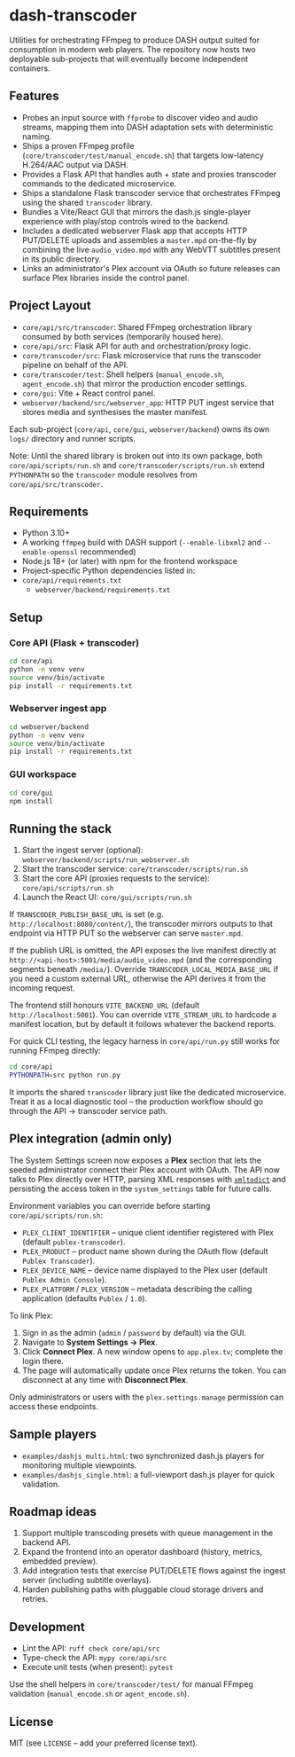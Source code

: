 # dash-transcoder

Utilities for orchestrating FFmpeg to produce DASH output suited for consumption in modern web players. The repository now hosts two deployable sub-projects that will eventually become independent containers.

## Features

- Probes an input source with `ffprobe` to discover video and audio streams, mapping them into DASH adaptation sets with deterministic naming.
- Ships a proven FFmpeg profile (`core/transcoder/test/manual_encode.sh`) that targets low-latency H.264/AAC output via DASH.
- Provides a Flask API that handles auth + state and proxies transcoder commands to the dedicated microservice.
- Ships a standalone Flask transcoder service that orchestrates FFmpeg using the shared `transcoder` library.
- Bundles a Vite/React GUI that mirrors the dash.js single-player experience with play/stop controls wired to the backend.
- Includes a dedicated webserver Flask app that accepts HTTP PUT/DELETE uploads and assembles a `master.mpd` on-the-fly by combining the live `audio_video.mpd` with any WebVTT subtitles present in its public directory.
- Links an administrator's Plex account via OAuth so future releases can surface Plex libraries inside the control panel.

## Project Layout

- `core/api/src/transcoder`: Shared FFmpeg orchestration library consumed by both services (temporarily housed here).
- `core/api/src`: Flask API for auth and orchestration/proxy logic.
- `core/transcoder/src`: Flask microservice that runs the transcoder pipeline on behalf of the API.
- `core/transcoder/test`: Shell helpers (`manual_encode.sh`, `agent_encode.sh`) that mirror the production encoder settings.
- `core/gui`: Vite + React control panel.
- `webserver/backend/src/webserver_app`: HTTP PUT ingest service that stores media and synthesises the master manifest.

Each sub-project (`core/api`, `core/gui`, `webserver/backend`) owns its own `logs/` directory and runner scripts.

Note: Until the shared library is broken out into its own package, both `core/api/scripts/run.sh` and `core/transcoder/scripts/run.sh` extend `PYTHONPATH` so the `transcoder` module resolves from `core/api/src/transcoder`.

## Requirements

- Python 3.10+
- A working `ffmpeg` build with DASH support (`--enable-libxml2` and `--enable-openssl` recommended)
- Node.js 18+ (or later) with npm for the frontend workspace
- Project-specific Python dependencies listed in:
- `core/api/requirements.txt`
  - `webserver/backend/requirements.txt`

## Setup

### Core API (Flask + transcoder)

```bash
cd core/api
python -m venv venv
source venv/bin/activate
pip install -r requirements.txt
```

### Webserver ingest app

```bash
cd webserver/backend
python -m venv venv
source venv/bin/activate
pip install -r requirements.txt
```

### GUI workspace

```bash
cd core/gui
npm install
```

## Running the stack

1. Start the ingest server (optional): `webserver/backend/scripts/run_webserver.sh`
2. Start the transcoder service: `core/transcoder/scripts/run.sh`
3. Start the core API (proxies requests to the service): `core/api/scripts/run.sh`
4. Launch the React UI: `core/gui/scripts/run.sh`

If `TRANSCODER_PUBLISH_BASE_URL` is set (e.g. `http://localhost:8080/content/`), the transcoder mirrors outputs to that endpoint via HTTP PUT so the webserver can serve `master.mpd`.

If the publish URL is omitted, the API exposes the live manifest directly at `http://<api-host>:5001/media/audio_video.mpd` (and the corresponding segments beneath `/media/`). Override `TRANSCODER_LOCAL_MEDIA_BASE_URL` if you need a custom external URL, otherwise the API derives it from the incoming request.

The frontend still honours `VITE_BACKEND_URL` (default `http://localhost:5001`). You can override `VITE_STREAM_URL` to hardcode a manifest location, but by default it follows whatever the backend reports.

For quick CLI testing, the legacy harness in `core/api/run.py` still works for running FFmpeg directly:

```bash
cd core/api
PYTHONPATH=src python run.py
```

It imports the shared `transcoder` library just like the dedicated microservice. Treat it as a local diagnostic tool – the production workflow should go through the API → transcoder service path.

## Plex integration (admin only)

The System Settings screen now exposes a **Plex** section that lets the seeded administrator connect their Plex account with OAuth. The API now talks to Plex directly over HTTP, parsing XML responses with [`xmltodict`](https://github.com/martinblech/xmltodict) and persisting the access token in the `system_settings` table for future calls.

Environment variables you can override before starting `core/api/scripts/run.sh`:

- `PLEX_CLIENT_IDENTIFIER` – unique client identifier registered with Plex (default `publex-transcoder`).
- `PLEX_PRODUCT` – product name shown during the OAuth flow (default `Publex Transcoder`).
- `PLEX_DEVICE_NAME` – device name displayed to the Plex user (default `Publex Admin Console`).
- `PLEX_PLATFORM` / `PLEX_VERSION` – metadata describing the calling application (defaults `Publex` / `1.0`).

To link Plex:

1. Sign in as the admin (`admin` / `password` by default) via the GUI.
2. Navigate to **System Settings → Plex**.
3. Click **Connect Plex**. A new window opens to `app.plex.tv`; complete the login there.
4. The page will automatically update once Plex returns the token. You can disconnect at any time with **Disconnect Plex**.

Only administrators or users with the `plex.settings.manage` permission can access these endpoints.

## Sample players

- `examples/dashjs_multi.html`: two synchronized dash.js players for monitoring multiple viewpoints.
- `examples/dashjs_single.html`: a full-viewport dash.js player for quick validation.

## Roadmap ideas

1. Support multiple transcoding presets with queue management in the backend API.
2. Expand the frontend into an operator dashboard (history, metrics, embedded preview).
3. Add integration tests that exercise PUT/DELETE flows against the ingest server (including subtitle overlays).
4. Harden publishing paths with pluggable cloud storage drivers and retries.

## Development

- Lint the API: `ruff check core/api/src`
- Type-check the API: `mypy core/api/src`
- Execute unit tests (when present): `pytest`

Use the shell helpers in `core/transcoder/test/` for manual FFmpeg validation (`manual_encode.sh` or `agent_encode.sh`).

## License

MIT (see `LICENSE` – add your preferred license text).
